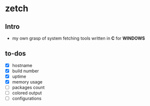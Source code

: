 # zetch

## Intro
- my own grasp of system fetching tools written in **C** for **WINDOWS**

## to-dos

- [x] hostname
- [x] build number
- [x] uptime
- [x] memory usage
- [ ] packages count
- [ ] colored output
- [ ] configurations